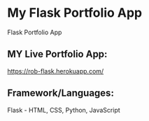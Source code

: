 # My Flask Portfolio App
Flask Portfolio App

## MY Live Portfolio App:
https://rob-flask.herokuapp.com/

## Framework/Languages:
Flask - HTML, CSS, Python, JavaScript
